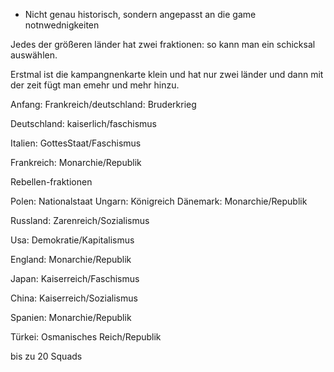 

- Nicht genau historisch, sondern angepasst an die game notnwednigkeiten

Jedes der größeren länder hat zwei fraktionen: so kann man ein schicksal auswählen.

Erstmal ist die kampangnenkarte klein und hat nur zwei länder
und dann mit der zeit fügt man emehr und mehr hinzu.

Anfang: Frankreich/deutschland: Bruderkrieg

Deutschland: kaiserlich/faschismus

Italien: GottesStaat/Faschismus

Frankreich: Monarchie/Republik

Rebellen-fraktionen

Polen: Nationalstaat
Ungarn: Königreich
Dänemark: Monarchie/Republik

Russland: Zarenreich/Sozialismus

Usa: Demokratie/Kapitalismus

England: Monarchie/Republik

Japan: Kaiserreich/Faschismus

China: Kaiserreich/Sozialismus

Spanien: Monarchie/Republik

Türkei: Osmanisches Reich/Republik


bis zu 20 Squads
